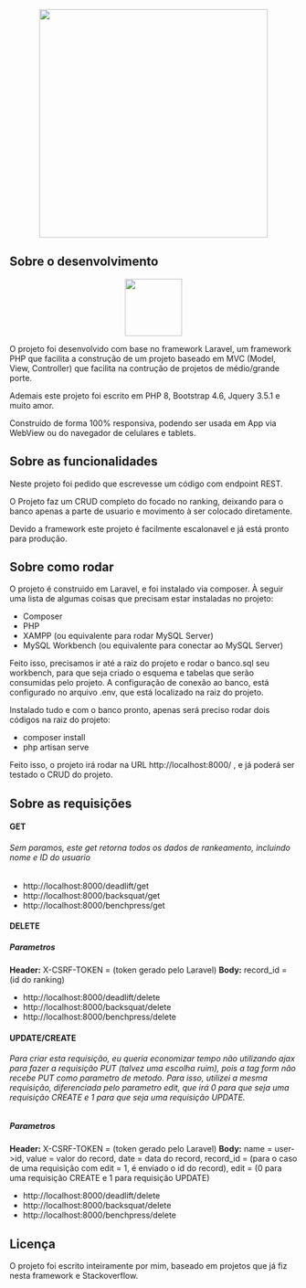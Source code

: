 <p align="center"><a href="https://tecnofit.com.br/" target="_blank"><img src="https://play-lh.googleusercontent.com/PDZ0MjtpWKT-gjKL_aVt3LJ873HGR-f535lgRg7JHm2JU1vsfZuy0YdJuTnRkXAvqdO6" width="400"></a></p>

## Sobre o desenvolvimento

<p align="center"><a href="https://laravel.com" target="_blank"><img src="https://raw.githubusercontent.com/laravel/art/master/logo-lockup/5%20SVG/2%20CMYK/1%20Full%20Color/laravel-logolockup-cmyk-red.svg" width="100"></a></p>

O projeto foi desenvolvido com base no framework Laravel, um framework PHP que facilita a construção de um projeto baseado em MVC (Model, View, Controller) que facilita na contrução de projetos de médio/grande porte.

Ademais este projeto foi escrito em PHP 8, Bootstrap 4.6, Jquery 3.5.1 e muito amor.

Construido de forma 100% responsiva, podendo ser usada em App via WebView ou do navegador de celulares e tablets.

## Sobre as funcionalidades

Neste projeto foi pedido que escrevesse um código com endpoint REST.

O Projeto faz um CRUD completo do focado no ranking, deixando para o banco apenas a parte de usuario e movimento à ser colocado diretamente.

Devido a framework este projeto é facilmente escalonavel e já está pronto para produção.

## Sobre como rodar

O projeto é construido em Laravel, e foi instalado via composer. À seguir uma lista de algumas coisas que precisam estar instaladas no projeto:

- Composer
- PHP
- XAMPP (ou equivalente para rodar MySQL Server)
- MySQL Workbench (ou equivalente para conectar ao MySQL Server)

Feito isso, precisamos ir até a raiz do projeto e rodar o banco.sql seu workbench, para que seja criado o esquema e tabelas que serão consumidas pelo projeto. A configuração de conexão ao banco, está configurado no arquivo .env, que está localizado na raiz do projeto.

Instalado tudo e com o banco pronto, apenas será preciso rodar dois códigos na raiz do projeto:
- composer install
- php artisan serve

Feito isso, o projeto irá rodar na URL http://localhost:8000/ , e já poderá ser testado o CRUD do projeto.

## Sobre as requisições
#### GET
###### Sem paramos, este get retorna todos os dados de rankeamento, incluindo nome e ID do usuario
- http://localhost:8000/deadlift/get
- http://localhost:8000/backsquat/get
- http://localhost:8000/benchpress/get

#### DELETE
##### Parametros
**Header:** X-CSRF-TOKEN = (token gerado pelo Laravel)
**Body:** record_id = (id do ranking)
- http://localhost:8000/deadlift/delete
- http://localhost:8000/backsquat/delete
- http://localhost:8000/benchpress/delete

#### UPDATE/CREATE
###### Para criar esta requisição, eu queria economizar tempo não utilizando ajax para fazer a requisição PUT (talvez uma escolha ruim), pois a tag form não recebe PUT como parametro de metodo. Para isso, utilizei a mesma requisição, diferenciada pelo parametro edit, que irá 0 para que seja uma requisição CREATE e 1 para que seja uma requisição UPDATE.

##### Parametros
**Header:** X-CSRF-TOKEN = (token gerado pelo Laravel)
**Body:** name = user->id, value = valor do record, date = data do record, record_id = (para o caso de uma requisição com edit = 1, é enviado o id do record), edit = (0 para uma requisição CREATE e 1 para requisição UPDATE)
- http://localhost:8000/deadlift/delete
- http://localhost:8000/backsquat/delete
- http://localhost:8000/benchpress/delete

## Licença

O projeto foi escrito inteiramente por mim, baseado em projetos que já fiz nesta framework e Stackoverflow.
